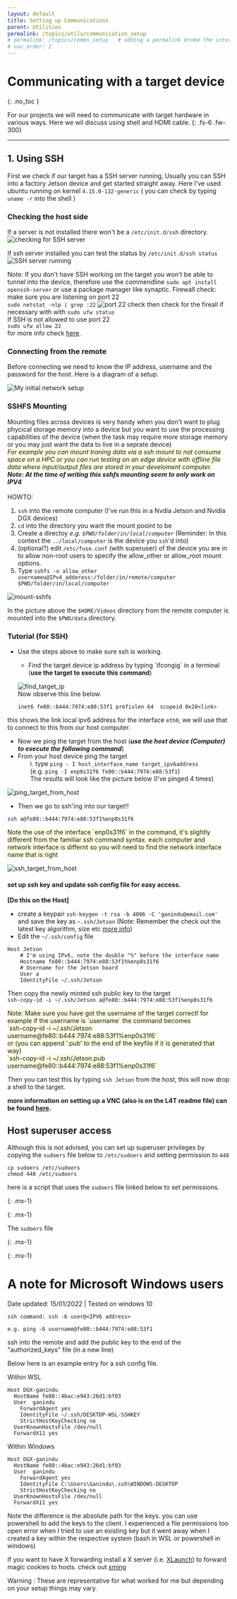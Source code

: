 ```yaml
---
layout: default
title: Setting up Communications
parent: Utilities
permalink: /topics/utils/communication_setup
# permalink: /topics/comms_setup   # adding a permalink broke the internal linking to a topic 
# nav_order: 2
---
```


# Communicating with a target device
{: .no_toc }

For our projects we will need to communicate with target hardware in various ways. Here we wil discuss using shell and HDMI cable.
{: .fs-6 .fw-300}
<!--
## Table of contents 
{: .no_toc .text-delta}

1. TOC
{:toc}
-->
--- 
## 1. Using SSH
First we check if our target has a SSH server running, Usually you can SSH into a factory Jetson device and get started straight away. Here I've used ubuntu running on kernel `4.15.0-132-generic` ( you can check by typing  `uname -r` into the shell )

### Checking the host side 

If a server is not installed there won't be a `/etc/init.d/ssh` directory.  
![checking for SSH server](communication_setup/check-ssh-fail.png)

If ssh server installed you can test the status by `/etc/init.d/ssh status`
![SSH server running](communication_setup/check-ssh-ok.png)

Note: If you don't have SSH working on the target you won't be able to tunnel into the device, therefore use the commendline `sudo apt install openssh-server` or use a package manager like synaptic.
Firewall check:
make sure you are listening on port 22 <br/>
`sudo netstat -nlp | grep :22`
![port 22 check](communication_setup/firewall_check.png)
then check for the fireall if necessary with with `sudo ufw status` <br/>
If SSH is not allowed to use port 22 <br/>
`sudo ufw allow 22` <br>
for more info check [here](https://unix.stackexchange.com/questions/105800/not-able-to-ssh-to-another-computer-but-can-ping-it).

### Connecting from the remote  

Before connecting we need to know the IP address, username and the password for the host. Here is a diagram of a setup. 

![My initial network setup](communication_setup/network_setup_1.png)

### SSHFS Mounting
Mounting files across devices is very handy when you don't want to plug phycical storage memory into a device but you want to use the processing capabilities of the device (when the task may require more storage memory or you may just want the data to live in a seprate device) 
<span style="background-color: lightYellow">
 <br/> *For example you can mount traning data via a ssh mount to not consume space on a HPC or you can run testing on an edge device with offline file data where input/output files are stored in your develoment computer.*   
</span>
***Note: At the time of writing this sshfs mounting seem to only work on IPV4*** <br/><br/>
HOWTO:
1. `ssh` into the remote computer (I've run this in a Nvdia Jetson and Nvidia DGX devices) 
2. `cd` into the directory you want the mount pooint to be
3. Create a directoy *e.g. `$PWD/folder/in/local/computer`* (Reminder: In this context the `../local/computer` is the device you `ssh`'d  into)
4. (optional?) edit `/etc/fuse.conf` (with superuser) of the device you are in to allow non-root users to specify the allow_other or allow_root mount options.
5. Type `sshfs -o allow_other usernameu@IPv4_adderess:/folder/in/remote/computer $PWD/folder/in/local/computer`

![mount-sshfs](communication_setup/sshfs-mount-pc-to-jetson.gif)
<!-- <img src="communication_setup/sshfs-mount-pc-to-jetson.gif" width="200" height="200" /> -->

In the picture above the `$HOME/Videos` directory from the remote computer is mounted into the `$PWD/data` directory. 



### Tutorial (for SSH)

- Use the steps above to make sure ssh is working.

	<ul>
		<li>
		Find the target device ip address by typing `ifcongig` in a terminal (<strong>use the target to execute this command</strong>) 
		</li>
	</ul>

	![find_target_ip](communication_setup/ifconfig_target.png)
	</br>
	Now observe this line below.
	```
	inet6 fe80::b444:7974:e88:53f1 prefixlen 64  scopeid 0x20<link>
	```

this shows the link local ipv6 address for the interface `eth0`, we will use that to connect to this from our host computer.

- Now we ping the target from the host (***use the host device (Computer) to execute the following command***)
- From your host device ping the target <br>
  i. type `ping - I host_interface_name target_ipv6address` <br>  (e.g. `ping -I enp0s31f6 fe80::b444:7974:e88:53f1`) <br>
  The results will look like the picture below (I've pinged 4 times)

![ping_target_from_host](communication_setup/ping_target_fom_host.png) 

- Then we go to ssh'ing into our target!! 

`ssh a@fe80::b444:7974:e88:53f1%enp0s31f6`


<span style="background-color:LightYellow">
Note the use of the interface `enp0s31f6` in the command, it's slightly different from the familiar ssh command syntax. each computer and network interface is differnt so you will need to find the 
network interface name that is right </span>



![ssh_target_from_host](communication_setup/ssh_target_from_host.png) 


#### set up ssh key and update ssh config file for easy access.  

**[Do this on the Host]** 

* create a keypair `ssh-keygen -t rsa -b 4096 -C 'ganindu@email.com'` and save the key as `~.ssh/Jetson` (Note: Remember the check out the latest key algorithm, size etc [more info](https://stackoverflow.com/questions/51834225/why-use-t-rsa-b-4096-with-ssh-keygen)) 
* Edit the `~/.ssh/config` file

```
Host Jetson 
	# I'm using IPv6, note the double "%" before the interface name 
	Hostname fe80::b444:7974:e88:53f1%%enp0s31f6
	# Username for the Jetson board 
	User a
	IdentityFile ~/.ssh/Jetson
```


Then copy the newly minted ssh public key to the target <br>
`ssh-copy-id -i ~/.ssh/Jetson a@fe80::b444:7974:e88:53f1%enp0s31f6`

<span style="background-color:LightYellow">
Note: Make sure you have got the username of the target correct! for example if the username is `username` the command becomes
<br>
`ssh-copy-id -i ~/.ssh/Jetson username@fe80::b444:7974:e88:53f1%enp0s31f6` <br/> or (you can append '.pub' to the end of the keyfile if it is generated that way) <br/> `ssh-copy-id -i ~/.ssh/Jetson.pub username@fe80::b444:7974:e88:53f1%enp0s31f6`
</span>

Then you can test this by typing `ssh Jetson` from the host, this will now drop a shell to the target.

**more information on setting up a VNC (also is on the L4T readme file) can be found [here](https://gist.github.com/dusty-nv/0329cd330edb608673a7c016be901be8).**

## Host superuser access 

Although this is not advised, you can set up superuser privileges by copying the `sudoers` file below to `/etc/sudoers` and setting permission to `440`

```
cp sudoers /etc/sudoers
chmod 440 /etc/sudoers
```

here is a script that uses the `sudoers` file linked below to set permissions.  

{: .mx-1}
<script src="https://gist.github.com/ganindu7/f873280f19cc7bc95e1886e0e65b85a4.js?file=run.sh"></script>
{: .mx-1}

The `sudoers` file 


{: .mx-1}
<script src="https://gist.github.com/ganindu7/f873280f19cc7bc95e1886e0e65b85a4.js?file=sudoers"></script>
{: .mx-1}


# A note for Microsoft Windows users 
Date updated: 15/01/2022 | Tested on windows 10 


```
ssh command: ssh -6 user@<IPV6 address>

e.g. ping -6 username@fe80::b444:7974:e88:53f1

``` 

ssh into the remote and add the public key to the end of the "authorized_keys" file (in a new line)

Below here is an example entry for a ssh config file.

Within WSL
```
Host DGX-ganindu
  HostName fe80::4bac:e943:26d1:bf03
  User	ganindu
	ForwardAgent yes
	IdentityFile ~/.ssh/DESKTOP-WSL-SSHKEY
	StrictHostKeyChecking no
  UserKnownHostsFile /dev/null
  ForwardX11 yes
```
Within Windows
```
Host DGX-ganindu
  HostName fe80::4bac:e943:26d1:bf03
  User	ganindu
	ForwardAgent yes
	IdentityFile C:\Users\Ganindu\.ssh\WINDOWS-DESKTOP
	StrictHostKeyChecking no
  UserKnownHostsFile /dev/null
  ForwardX11 yes
```

Note the difference is the absolute path for the keys. you can use powershell to add the keys to the client. I experienced a file permissions too open error when I tried to use an existing key 
but it went away when I created a key within the respective system (bash in WSL or powershell in windows)

If you want to have X forwarding install a X server (i.e. [XLaunch](https://x.cygwin.com/docs/xlaunch/display.html)) to forward magic cookies to hosts. 
check out [xming](https://sourceforge.net/projects/xming/)

Warning : These are representative for what worked for me but depending on your setup things may vary. 





